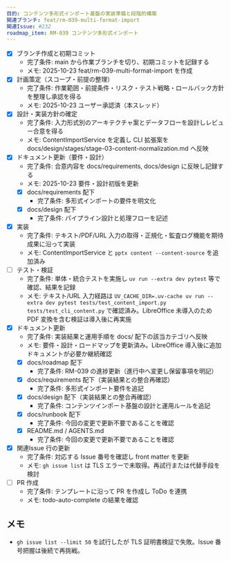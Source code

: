 ```yaml
---
目的: コンテンツ多形式インポート基盤の実装準備と段階的構築
関連ブランチ: feat/rm-039-multi-format-import
関連Issue: #232
roadmap_item: RM-039 コンテンツ多形式インポート
---
```


- [x] ブランチ作成と初期コミット
  - 完了条件: main から作業ブランチを切り、初期コミットを記録する
  - メモ: 2025-10-23 feat/rm-039-multi-format-import を作成
- [x] 計画策定（スコープ・前提の整理）
  - 完了条件: 作業範囲・前提条件・リスク・テスト戦略・ロールバック方針を整理し承認を得る
  - メモ: 2025-10-23 ユーザー承認済（本スレッド）
- [x] 設計・実装方針の確定
  - 完了条件: 入力形式別のアーキテクチャ案とデータフローを設計しレビュー合意を得る
  - メモ: ContentImportService を定義し CLI 拡張案を docs/design/stages/stage-03-content-normalization.md へ反映
- [x] ドキュメント更新（要件・設計）
  - 完了条件: 合意内容を docs/requirements, docs/design に反映し記録する
  - メモ: 2025-10-23 要件・設計初版を更新
  - [x] docs/requirements 配下
    - 完了条件: 多形式インポートの要件を明文化
  - [x] docs/design 配下
    - 完了条件: パイプライン設計と処理フローを記述
- [x] 実装
  - 完了条件: テキスト/PDF/URL 入力の取得・正規化・監査ログ機能を期待成果に沿って実装
  - メモ: ContentImportService と `pptx content --content-source` を追加済み
- [ ] テスト・検証
  - 完了条件: 単体・統合テストを実施し `uv run --extra dev pytest` 等で確認、結果を記録
  - メモ: テキスト/URL 入力経路は `UV_CACHE_DIR=.uv-cache uv run --extra dev pytest tests/test_content_import.py tests/test_cli_content.py` で確認済み。LibreOffice 未導入のため PDF 変換を含む検証は導入後に再実施
- [x] ドキュメント更新
  - 完了条件: 実装結果と運用手順を docs/ 配下の該当カテゴリへ反映
  - メモ: 要件・設計・ロードマップを更新済み。LibreOffice 導入後に追加ドキュメントが必要か継続確認
  - [x] docs/roadmap 配下
    - 完了条件: RM-039 の進捗更新（進行中へ変更し保留事項を明記）
  - [x] docs/requirements 配下（実装結果との整合再確認）
    - 完了条件: 多形式インポート要件を追記
  - [x] docs/design 配下（実装結果との整合再確認）
    - 完了条件: コンテンツインポート基盤の設計と運用ルールを追記
  - [x] docs/runbook 配下
    - 完了条件: 今回の変更で更新不要であることを確認
  - [x] README.md / AGENTS.md
    - 完了条件: 今回の変更で更新不要であることを確認
- [x] 関連Issue 行の更新
  - 完了条件: 対応する Issue 番号を確認し front matter を更新
  - メモ: `gh issue list` は TLS エラーで未取得。再試行または代替手段を検討
- [ ] PR 作成
  - 完了条件: テンプレートに沿って PR を作成し ToDo を連携
  - メモ: todo-auto-complete の結果を確認

## メモ
- `gh issue list --limit 50` を試行したが TLS 証明書検証で失敗。Issue 番号把握は後続で再挑戦。

